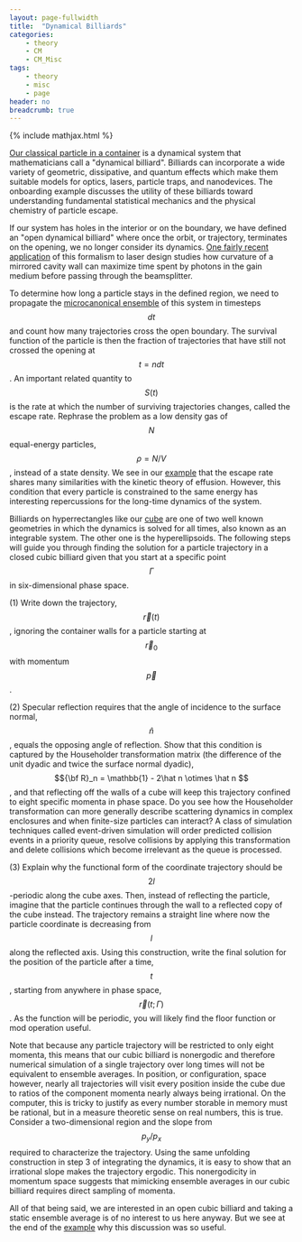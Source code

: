 ```yaml
---
layout: page-fullwidth
title:  "Dynamical Billiards"
categories:
    - theory
    - CM
    - CM_Misc
tags:
    - theory
    - misc
    - page
header: no
breadcrumb: true
---
```


{% include mathjax.html %}

[Our classical particle in a container]({{site.url}}{{site.baseurl}}/sop/new-students#monte-carlo-with-a-single-particle) is a dynamical system that mathematicians call a "dynamical billiard". Billiards can incorporate a wide variety of geometric, dissipative, and quantum effects which make them suitable models for optics, lasers, particle traps, and nanodevices. The onboarding example discusses the utility of these billiards toward understanding fundamental statistical mechanics and the physical chemistry of particle escape.

If our system has holes in the interior or on the boundary, we have defined an "open dynamical billiard" where once the orbit, or trajectory, terminates on the opening, we no longer consider its dynamics. [One fairly recent application](https://doi.org/10.1103/PhysRevLett.104.163902) of this formalism to laser design studies how curvature of a mirrored cavity wall can maximize time spent by photons in the gain medium before passing through the beamsplitter.

To determine how long a particle stays in the defined region, we need to propagate the [microcanonical ensemble]({{site.url}}{{site.baseurl}}/theory/sm/sm_ensembles/microcanonical) of this system in timesteps $$dt$$ and count how many trajectories cross the open boundary. The survival function of the particle is then the fraction of trajectories that have still not crossed the opening at $$t = ndt$$. An important related quantity to $$S(t)$$ is the rate at which the number of surviving trajectories changes, called the escape rate. Rephrase the problem as a low density gas of $$N$$ equal-energy particles, $$\rho = N/V$$, instead of a state density. We see in our [example]({{site.url}}{{site.baseurl}}/sop/new-students#monte-carlo-with-a-single-particle) that the escape rate shares many similarities with the kinetic theory of effusion. However, this condition that every particle is constrained to the same energy has interesting repercussions for the long-time dynamics of the system. 

Billiards on hyperrectangles like our [cube]({{site.url}}{{site.baseurl}}/sop/new-students#monte-carlo-with-a-single-particle) are one of two well known geometries in which the dynamics is solved for all times, also known as an integrable system. The other one is the hyperellipsoids. The following steps will guide you through finding the solution for a particle trajectory in a closed cubic billiard given that you start at a specific point $$\Gamma$$ in six-dimensional phase space. 

(1) Write down the trajectory, $$\vec r(t)$$, ignoring the container walls for a particle starting at $$\vec r_0$$ with momentum $$\vec p$$.

(2) Specular reflection requires that the angle of incidence to the surface normal, $$\hat n$$, equals the opposing angle of reflection. Show that this condition is captured by the Householder transformation matrix (the difference of the unit dyadic and twice the surface normal dyadic), $${\bf R}_n = \mathbb{1} - 2\hat n \otimes \hat n $$, and that reflecting off the walls of a cube will keep this trajectory confined to eight specific momenta in phase space. Do you see how the Householder transformation can more generally describe scattering dynamics in complex enclosures and when finite-size particles can interact? A class of simulation techniques called event-driven simulation will order predicted collision events in a priority queue, resolve collisions by applying this transformation and delete collisions which become irrelevant as the queue is processed. 

(3) Explain why the functional form of the coordinate trajectory should be $$2l$$-periodic along the cube axes. Then, instead of reflecting the particle, imagine that the particle continues through the wall to a reflected copy of the cube instead. The trajectory remains a straight line where now the particle coordinate is decreasing from $$l$$ along the reflected axis. Using this construction, write the final solution for the position of the particle after a time, $$t$$, starting from anywhere in phase space, $$\vec r(t; \Gamma)$$. As the function will be periodic, you will likely find the floor function or mod operation useful.

Note that because any particle trajectory will be restricted to only eight momenta, this means that our cubic billiard is nonergodic and therefore numerical simulation of a single trajectory over long times will not be equivalent to ensemble averages. In position, or configuration, space however, nearly all trajectories will visit every position inside the cube due to ratios of the component momenta nearly always being irrational. On the computer, this is tricky to justify as every number storable in memory must be rational, but in a measure theoretic sense on real numbers, this is true. Consider a two-dimensional region and the slope from $$p_y/p_x$$ required to characterize the trajectory. Using the same unfolding construction in step 3 of integrating the dynamics, it is easy to show that an irrational slope makes the trajectory ergodic. This nonergodicity in momentum space suggests that mimicking ensemble averages in our cubic billiard requires direct sampling of momenta. 

All of that being said, we are interested in an open cubic billiard and taking a static ensemble average is of no interest to us here anyway. But we see at the end of the [example]({{site.url}}{{site.baseurl}}/sop/new-students#monte-carlo-with-a-single-particle) why this discussion was so useful.